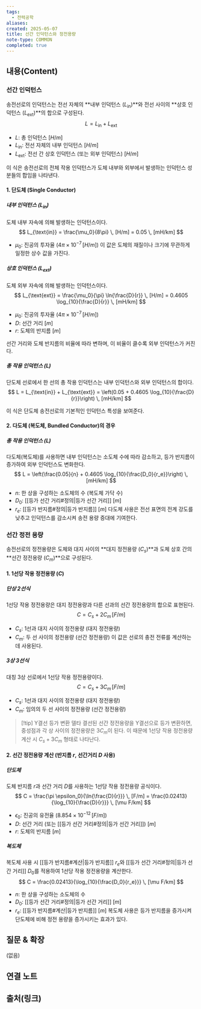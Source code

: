 ```yaml
---
tags:
  - 전력공학
aliases: 
created: 2025-05-07
title: 선간 인덕턴스와 정전용량
note-type: COMMON
completed: true
---
```


## 내용(Content)

### 선간 인덕턴스
송전선로의 인덕턴스는 전선 자체의 **내부 인덕턴스 ($L_{\text{in}}$)**와 전선 사이의 **상호 인덕턴스 ($L_{\text{ext}}$)**의 합으로 구성된다.
$$
L = L_{\text{in}} + L_{\text{ext}}
$$
-   $L$: 총 인덕턴스 $[H/m]$
-   $L_{\text{in}}$: 전선 자체의 내부 인덕턴스 $[H/m]$
-   $L_{\text{ext}}$: 전선 간 상호 인덕턴스 (또는 외부 인덕턴스) $[H/m]$

이 식은 송전선로의 전체 작용 인덕턴스가 도체 내부와 외부에서 발생하는 인덕턴스 성분들의 합임을 나타낸다.

#### 1. 단도체 (Single Conductor)

##### 내부 인덕턴스 ($L_{\text{in}}$)
도체 내부 자속에 의해 발생하는 인덕턴스이다.
$$
L_{\text{in}} = \frac{\mu_0}{8\pi} \, [H/m] = 0.05 \, [mH/km]
$$
-   $\mu_0$: 진공의 투자율 ($4\pi \times 10^{-7} \, [H/m]$)
이 값은 도체의 재질이나 크기에 무관하게 일정한 상수 값을 가진다.

##### 상호 인덕턴스 ($L_{\text{ext}}$)
도체 외부 자속에 의해 발생하는 인덕턴스이다.
$$
L_{\text{ext}} = \frac{\mu_0}{\pi} \ln{\frac{D}{r}} \, [H/m] = 0.4605 \log_{10}{\frac{D}{r}} \, [mH/km]
$$
-   $\mu_0$: 진공의 투자율 ($4\pi \times 10^{-7} \, [H/m]$)
-   $D$: 선간 거리 $[m]$
-   $r$: 도체의 반지름 $[m]$

선간 거리와 도체 반지름의 비율에 따라 변하며, 이 비율이 클수록 외부 인덕턴스가 커진다.


##### 총 작용 인덕턴스 ($L$)
단도체 선로에서 한 선의 총 작용 인덕턴스는 내부 인덕턴스와 외부 인덕턴스의 합이다.
$$
L = L_{\text{in}} + L_{\text{ext}} = \left(0.05 + 0.4605 \log_{10}{\frac{D}{r}}\right) \, [mH/km]
$$

이 식은 단도체 송전선로의 기본적인 인덕턴스 특성을 보여준다.

#### 2. 다도체 (복도체, Bundled Conductor)의 경우

##### 총 작용 인덕턴스 ($L$)
다도체(복도체)를 사용하면 내부 인덕턴스는 소도체 수에 따라 감소하고, 등가 반지름이 증가하여 외부 인덕턴스도 변화한다.
$$
L = \left(\frac{0.05}{n} + 0.4605 \log_{10}{\frac{D_0}{r_e}}\right) \, [mH/km]
$$
-   $n$: 한 상을 구성하는 소도체의 수 (복도체 가닥 수)
-   $D_0$: [[등가 선간 거리#정의|등가 선간 거리]] $[m]$
-   $r_e$: [[등가 반지름#정의|등가 반지름]] $[m]$
다도체 사용은 전선 표면의 전계 강도를 낮추고 인덕턴스를 감소시켜 송전 용량 증대에 기여한다.

### 선간 정전 용량
송전선로의 정전용량은 도체와 대지 사이의 **대지 정전용량 ($C_s$)**과 도체 상호 간의 **선간 정전용량 ($C_m$)**으로 구성된다.

#### 1. 1선당 작용 정전용량 ($C$)

##### 단상 2선식
1선당 작용 정전용량은 대지 정전용량과 다른 선과의 선간 정전용량의 합으로 표현된다.
$$
C = C_s + 2C_m \, [F/m]
$$
-   $C_s$: 1선과 대지 사이의 정전용량 (대지 정전용량)
-   $C_m$: 두 선 사이의 정전용량 (선간 정전용량)
이 값은 선로의 충전 전류를 계산하는 데 사용된다.

##### 3상 3선식
대칭 3상 선로에서 1선당 작용 정전용량이다.
$$
C = C_s + 3C_m \, [F/m]
$$
-   $C_s$: 1선과 대지 사이의 정전용량 (대지 정전용량)
-   $C_m$: 임의의 두 선 사이의 정전용량 (선간 정전용량)

>[!tip] Y결선 등가 변환
>델타 결선된 선간 정전용량을 Y결선으로 등가 변환하면, 중성점과 각 상 사이의 정전용량은 $3C_m$이 된다. 이 때문에 1선당 작용 정전용량 계산 시 $C_s + 3C_m$ 형태로 나타난다.

#### 2. 선간 정전용량 계산 (반지름 $r$, 선간거리 $D$ 사용)

##### 단도체
도체 반지름 $r$과 선간 거리 $D$를 사용하는 1선당 작용 정전용량 공식이다.
$$
C = \frac{\pi \epsilon_0}{\ln{\frac{D}{r}}} \, [F/m] = \frac{0.02413}{\log_{10}{\frac{D}{r}}} \, [\mu F/km]
$$
-   $\epsilon_0$: 진공의 유전율 ($8.854 \times 10^{-12} \, [F/m]$)
-   $D$: 선간 거리 (또는 [[등가 선간 거리#정의|등가 선간 거리]]) $[m]$
-   $r$: 도체의 반지름 $[m]$


##### 복도체
복도체 사용 시 [[등가 반지름#계산|등가 반지름]] $r_e$와 [[등가 선간 거리#정의|등가 선간 거리]] $D_0$를 적용하여 1선당 작용 정전용량을 계산한다.
$$
C = \frac{0.02413}{\log_{10}{\frac{D_0}{r_e}}} \, [\mu F/km]
$$
-   $n$: 한 상을 구성하는 소도체의 수
-   $D_0$: [[등가 선간 거리#정의|등가 선간 거리]] $[m]$
-   $r_e$: [[등가 반지름#계산|등가 반지름]] $[m]$
복도체 사용은 등가 반지름을 증가시켜 단도체에 비해 정전 용량을 증가시키는 효과가 있다.

## 질문 & 확장

(없음)

## 연결 노트

## 출처(링크)